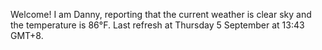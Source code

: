 Welcome! I am Danny, reporting that the current weather is clear sky and the temperature is 86°F.
Last refresh at Thursday 5 September at 13:43 GMT+8.
